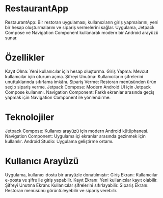 
# RestaurantApp
RestaurantApp: Bir restoran uygulaması, kullanıcıların giriş yapmalarını, yeni bir hesap oluşturmalarını ve sipariş vermelerini sağlar. Uygulama, Jetpack Compose ve Navigation Component kullanarak modern bir Android arayüzü sunar.

# Özellikler
Kayıt Olma: Yeni kullanıcılar için hesap oluşturma.
Giriş Yapma: Mevcut kullanıcılar için oturum açma.
Şifreyi Unutma: Kullanıcıların şifrelerini unuttuklarında sıfırlama imkânı.
Sipariş Verme: Restoran menüsünden ürün seçip sipariş verme.
Jetpack Compose: Modern Android UI için Jetpack Compose kullanımı.
Navigation Component: Farklı ekranlar arasında geçiş yapmak için Navigation Component ile yönlendirme.
# Teknolojiler
Jetpack Compose: Kullanıcı arayüzü için modern Android kütüphanesi.
Navigation Component: Uygulama içi ekranlar arasında gezinmek için kullanılır.
Android Studio: Uygulama geliştirme ortamı.

# Kullanıcı Arayüzü
Uygulama, kullanıcı dostu bir arayüzle donatılmıştır:
Giriş Ekranı: Kullanıcılar e-posta ve şifre ile giriş yapabilir.
Kayıt Ekranı: Yeni kullanıcılar kayıt olabilir.
Şifreyi Unutma Ekranı: Kullanıcılar şifrelerini sıfırlayabilir.
Sipariş Ekranı: Restoran menüsünü görüntüleyebilir ve sipariş verebilir.
